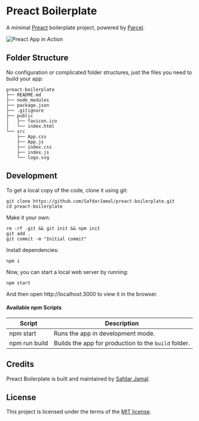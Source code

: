 # Preact Boilerplate

A minimal [Preact](https://preactjs.com) boilerplate project, powered by [Parcel](https://parceljs.org).

![Preact App in Action](https://user-images.githubusercontent.com/48409548/94948750-4707e680-04f9-11eb-99e9-eb53ed5b5c57.png)

## Folder Structure

No configuration or complicated folder structures, just the files you need to build your app:

```
preact-boilerplate
├── README.md
├── node_modules
├── package.json
├── .gitignore
├── public
│   ├── favicon.ico
│   └── index.html
└── src
    ├── App.css
    ├── App.js
    ├── index.css
    ├── index.js
    └── logo.svg
```

## Development

To get a local copy of the code, clone it using git:

```
git clone https://github.com/SafdarJamal/preact-boilerplate.git
cd preact-boilerplate
```

Make it your own:

```
rm -rf .git && git init && npm init
git add .
git commit -m "Initial commit"
```

Install dependencies:

```
npm i
```

Now, you can start a local web server by running:

```
npm start
```

And then open http://localhost:3000 to view it in the browser.

#### Available npm Scripts

| Script        | Description                                          |
| ------------- | ---------------------------------------------------- |
| npm start     | Runs the app in development mode.                    |
| npm run build | Builds the app for production to the `build` folder. |

## Credits

Preact Boilerplate is built and maintained by [Safdar Jamal](https://safdarjamal.github.io).

## License

This project is licensed under the terms of the [MIT license](https://github.com/SafdarJamal/preact-boilerplate/blob/master/LICENSE).

